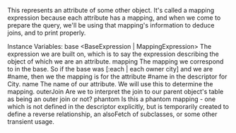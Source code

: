 This represents an attribute of some other object. It's called a mapping expression because each attribute has a mapping, and when we come to prepare the query, we'll be using that mapping's information to deduce joins, and to print properly.

Instance Variables:
	base	<BaseExpression | MappingExpression>	The expression we are built on, which is to say the expression describing the object of which we are an attribute.
	mapping	<Mapping>	The mapping we correspond to in the base. So if the base was [:each | each owner city] and we are #name, then we the mapping is for the attribute #name in the descriptor for City.
	name	<Symbol>	The name of our attribute. We will use this to determine the mapping.
	outerJoin	<Boolean>	Are we to interpret the join to our parent object's table as being an outer join or not?
	phantom <Boolean> Is this a phantom mapping - one which is not defined in the descriptor explicitly, but is temporarily created to define a reverse relationship, an alsoFetch of subclasses, or some other transient usage.

